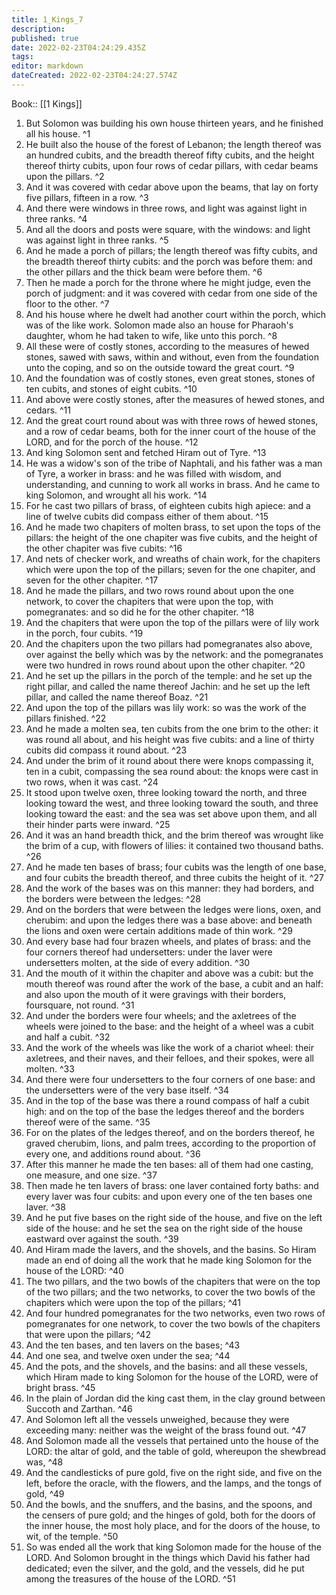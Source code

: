 ```yaml
---
title: 1_Kings_7
description: 
published: true
date: 2022-02-23T04:24:29.435Z
tags: 
editor: markdown
dateCreated: 2022-02-23T04:24:27.574Z
---
```


 Book:: [[1 Kings]]
 1. But Solomon was building his own house thirteen years, and he finished all his house. ^1
 2. He built also the house of the forest of Lebanon; the length thereof was an hundred cubits, and the breadth thereof fifty cubits, and the height thereof thirty cubits, upon four rows of cedar pillars, with cedar beams upon the pillars. ^2
 3. And it was covered with cedar above upon the beams, that lay on forty five pillars, fifteen in a row. ^3
 4. And there were windows in three rows, and light was against light in three ranks. ^4
 5. And all the doors and posts were square, with the windows: and light was against light in three ranks. ^5
 6. And he made a porch of pillars; the length thereof was fifty cubits, and the breadth thereof thirty cubits: and the porch was before them: and the other pillars and the thick beam were before them. ^6
 7. Then he made a porch for the throne where he might judge, even the porch of judgment: and it was covered with cedar from one side of the floor to the other. ^7
 8. And his house where he dwelt had another court within the porch, which was of the like work. Solomon made also an house for Pharaoh's daughter, whom he had taken to wife, like unto this porch. ^8
 9. All these were of costly stones, according to the measures of hewed stones, sawed with saws, within and without, even from the foundation unto the coping, and so on the outside toward the great court. ^9
 10. And the foundation was of costly stones, even great stones, stones of ten cubits, and stones of eight cubits. ^10
 11. And above were costly stones, after the measures of hewed stones, and cedars. ^11
 12. And the great court round about was with three rows of hewed stones, and a row of cedar beams, both for the inner court of the house of the LORD, and for the porch of the house. ^12
 13. And king Solomon sent and fetched Hiram out of Tyre. ^13
 14. He was a widow's son of the tribe of Naphtali, and his father was a man of Tyre, a worker in brass: and he was filled with wisdom, and understanding, and cunning to work all works in brass. And he came to king Solomon, and wrought all his work. ^14
 15. For he cast two pillars of brass, of eighteen cubits high apiece: and a line of twelve cubits did compass either of them about. ^15
 16. And he made two chapiters of molten brass, to set upon the tops of the pillars: the height of the one chapiter was five cubits, and the height of the other chapiter was five cubits: ^16
 17. And nets of checker work, and wreaths of chain work, for the chapiters which were upon the top of the pillars; seven for the one chapiter, and seven for the other chapiter. ^17
 18. And he made the pillars, and two rows round about upon the one network, to cover the chapiters that were upon the top, with pomegranates: and so did he for the other chapiter. ^18
 19. And the chapiters that were upon the top of the pillars were of lily work in the porch, four cubits. ^19
 20. And the chapiters upon the two pillars had pomegranates also above, over against the belly which was by the network: and the pomegranates were two hundred in rows round about upon the other chapiter. ^20
 21. And he set up the pillars in the porch of the temple: and he set up the right pillar, and called the name thereof Jachin: and he set up the left pillar, and called the name thereof Boaz. ^21
 22. And upon the top of the pillars was lily work: so was the work of the pillars finished. ^22
 23. And he made a molten sea, ten cubits from the one brim to the other: it was round all about, and his height was five cubits: and a line of thirty cubits did compass it round about. ^23
 24. And under the brim of it round about there were knops compassing it, ten in a cubit, compassing the sea round about: the knops were cast in two rows, when it was cast. ^24
 25. It stood upon twelve oxen, three looking toward the north, and three looking toward the west, and three looking toward the south, and three looking toward the east: and the sea was set above upon them, and all their hinder parts were inward. ^25
 26. And it was an hand breadth thick, and the brim thereof was wrought like the brim of a cup, with flowers of lilies: it contained two thousand baths. ^26
 27. And he made ten bases of brass; four cubits was the length of one base, and four cubits the breadth thereof, and three cubits the height of it. ^27
 28. And the work of the bases was on this manner: they had borders, and the borders were between the ledges: ^28
 29. And on the borders that were between the ledges were lions, oxen, and cherubim: and upon the ledges there was a base above: and beneath the lions and oxen were certain additions made of thin work. ^29
 30. And every base had four brazen wheels, and plates of brass: and the four corners thereof had undersetters: under the laver were undersetters molten, at the side of every addition. ^30
 31. And the mouth of it within the chapiter and above was a cubit: but the mouth thereof was round after the work of the base, a cubit and an half: and also upon the mouth of it were gravings with their borders, foursquare, not round. ^31
 32. And under the borders were four wheels; and the axletrees of the wheels were joined to the base: and the height of a wheel was a cubit and half a cubit. ^32
 33. And the work of the wheels was like the work of a chariot wheel: their axletrees, and their naves, and their felloes, and their spokes, were all molten. ^33
 34. And there were four undersetters to the four corners of one base: and the undersetters were of the very base itself. ^34
 35. And in the top of the base was there a round compass of half a cubit high: and on the top of the base the ledges thereof and the borders thereof were of the same. ^35
 36. For on the plates of the ledges thereof, and on the borders thereof, he graved cherubim, lions, and palm trees, according to the proportion of every one, and additions round about. ^36
 37. After this manner he made the ten bases: all of them had one casting, one measure, and one size. ^37
 38. Then made he ten lavers of brass: one laver contained forty baths: and every laver was four cubits: and upon every one of the ten bases one laver. ^38
 39. And he put five bases on the right side of the house, and five on the left side of the house: and he set the sea on the right side of the house eastward over against the south. ^39
 40. And Hiram made the lavers, and the shovels, and the basins. So Hiram made an end of doing all the work that he made king Solomon for the house of the LORD: ^40
 41. The two pillars, and the two bowls of the chapiters that were on the top of the two pillars; and the two networks, to cover the two bowls of the chapiters which were upon the top of the pillars; ^41
 42. And four hundred pomegranates for the two networks, even two rows of pomegranates for one network, to cover the two bowls of the chapiters that were upon the pillars; ^42
 43. And the ten bases, and ten lavers on the bases; ^43
 44. And one sea, and twelve oxen under the sea; ^44
 45. And the pots, and the shovels, and the basins: and all these vessels, which Hiram made to king Solomon for the house of the LORD, were of bright brass. ^45
 46. In the plain of Jordan did the king cast them, in the clay ground between Succoth and Zarthan. ^46
 47. And Solomon left all the vessels unweighed, because they were exceeding many: neither was the weight of the brass found out. ^47
 48. And Solomon made all the vessels that pertained unto the house of the LORD: the altar of gold, and the table of gold, whereupon the shewbread was, ^48
 49. And the candlesticks of pure gold, five on the right side, and five on the left, before the oracle, with the flowers, and the lamps, and the tongs of gold, ^49
 50. And the bowls, and the snuffers, and the basins, and the spoons, and the censers of pure gold; and the hinges of gold, both for the doors of the inner house, the most holy place, and for the doors of the house, to wit, of the temple. ^50
 51. So was ended all the work that king Solomon made for the house of the LORD. And Solomon brought in the things which David his father had dedicated; even the silver, and the gold, and the vessels, did he put among the treasures of the house of the LORD. ^51
